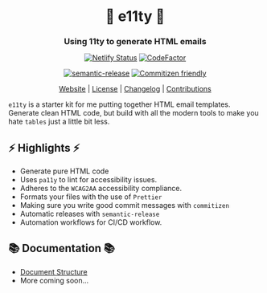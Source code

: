 <h1 align="center"><strong>📧 e11ty 📧</strong></h1>

<div align="center">
<h3 style="margin-bottom:10px"><strong>Using 11ty to generate HTML emails</strong></h3>

[![Netlify Status](https://api.netlify.com/api/v1/badges/1f887774-95e7-4069-978a-128f3337a18d/deploy-status)](https://app.netlify.com/sites/peaceful-banach-b29143/deploys) [![CodeFactor](https://www.codefactor.io/repository/github/palebludot/e11ty/badge)](https://www.codefactor.io/repository/github/palebludot/e11ty)

[![semantic-release](https://img.shields.io/badge/%20%20%F0%9F%93%A6%F0%9F%9A%80-semantic--release-e10079.svg)](https://github.com/semantic-release/semantic-release) [![Commitizen friendly](https://img.shields.io/badge/commitizen-friendly-brightgreen.svg)](http://commitizen.github.io/cz-cli/)

[Website](https://e11ty.netlify.app) | [License](LICENSE.md) | [Changelog](CHANGELOG.md) | [Contributions](https://github.com/PaleBluDot/.github/blob/main/.github/CONTRIBUTING.md)

</div>

`e11ty` is a starter kit for me putting together HTML email templates. Generate clean HTML code, but build with all the modern tools to make you hate `tables` just a little bit less.

## ⚡ Highlights ⚡

- Generate pure HTML code
- Uses `pa11y` to lint for accessibility issues.
- Adheres to the `WCAG2AA` accessibility compliance.
- Formats your files with the use of `Prettier`
- Making sure you write good commit messages with `commitizen`
- Automatic releases with `semantic-release`
- Automation workflows for CI/CD workflow.

## 📚 Documentation 📚

- [Document Structure](docs/stucture.md)
- More coming soon...
